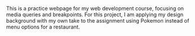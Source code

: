 This is a practice webpage for my web development course, focusing on media queries and breakpoints. For this project, I am applying my design background with my own take to the assignment using Pokemon instead of menu options for a restaurant.